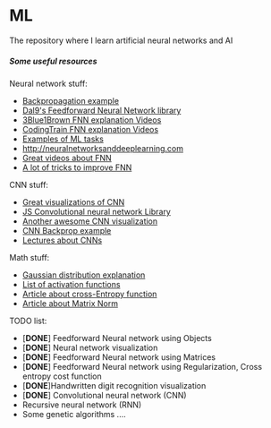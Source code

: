 # ML

The repository where I learn artificial neural networks and AI

##### Some useful resources
Neural network stuff:
 * [Backpropagation example](https://mattmazur.com/2015/03/17/a-step-by-step-backpropagation-example/)
 * [Dal9's Feedforward Neural Network library](https://github.com/h0tw4t3r/JSML)
 * [3Blue1Brown FNN explanation Videos](https://www.youtube.com/watch?v=aircAruvnKk&list=PLZHQObOWTQDNU6R1_67000Dx_ZCJB-3pi)
 * [CodingTrain FNN explanation Videos](https://www.youtube.com/watch?v=XJ7HLz9VYz0&list=PLRqwX-V7Uu6Y7MdSCaIfsxc561QI0U0Tb)
 * [Examples of ML tasks](https://web.cs.ucdavis.edu/~vemuri/classes/ecs271/lecture3.pdf)
 * http://neuralnetworksanddeeplearning.com
 * [Great videos about FNN](https://www.youtube.com/watch?v=8bNIkfRJZpo)
 * [A lot of tricks to improve FNN](http://cs231n.github.io/neural-networks-2)

CNN stuff:
 * [Great visualizations of CNN](https://cs.stanford.edu/people/karpathy/convnetjs)
 * [JS Convolutional neural network Library](https://github.com/karpathy/convnetjs)
 * [Another awesome CNN visualization](http://scs.ryerson.ca/~aharley/vis/conv/flat.html)
 * [CNN Backprop example](https://pdfs.semanticscholar.org/5d79/11c93ddcb34cac088d99bd0cae9124e5dcd1.pdf)
 * [Lectures about CNNs](https://youtu.be/bNb2fEVKeEo)

Math stuff:
 * [Gaussian distribution explanation](https://habr.com/ru/post/208684/)
 * [List of activation functions](https://en.wikipedia.org/wiki/Activation_function)
 * [Article about cross-Entropy function](https://machinelearningmastery.com/loss-and-loss-functions-for-training-deep-learning-neural-networks/)
 * [Article about Matrix Norm](https://en.wikipedia.org/wiki/Matrix_norm)

TODO list:
 * [**DONE**] Feedforward Neural network using Objects
 * [**DONE**] Neural network visualization
 * [**DONE**] Feedforward Neural network using Matrices
 * [**DONE**] Feedforward Neural network using Regularization, Cross entropy cost function
 * [**DONE**]Handwritten digit recognition visualization
 * [**DONE**] Convolutional neural network (CNN)
 * Recursive neural network (RNN)
 * Some genetic algorithms
 ....
